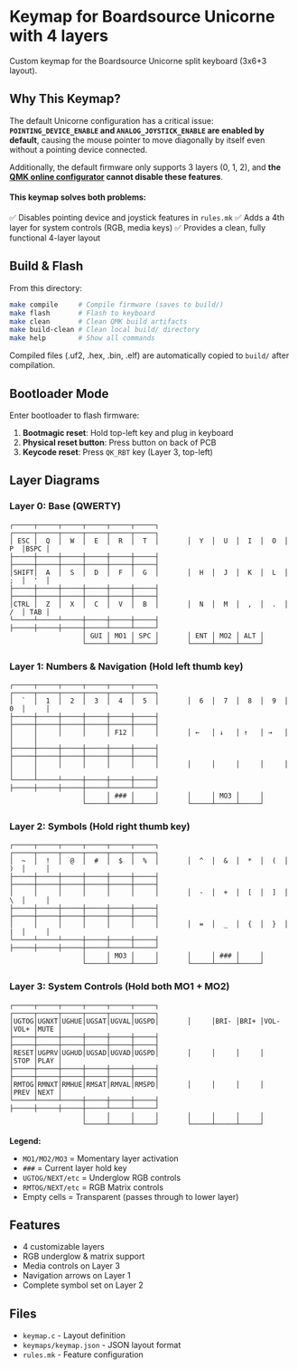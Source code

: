# Keymap for Boardsource Unicorne with 4 layers

Custom keymap for the Boardsource Unicorne split keyboard (3x6+3 layout).

## Why This Keymap?

The default Unicorne configuration has a critical issue: **`POINTING_DEVICE_ENABLE` and `ANALOG_JOYSTICK_ENABLE` are enabled by default**, causing the mouse pointer to move diagonally by itself even without a pointing device connected.

Additionally, the default firmware only supports 3 layers (0, 1, 2), and **the [QMK online configurator](https://config.qmk.fm/#/boardsource/unicorne/LAYOUT_split_3x6_3) cannot disable these features**.

#### This keymap solves both problems:
✅ Disables pointing device and joystick features in `rules.mk`
✅ Adds a 4th layer for system controls (RGB, media keys)
✅ Provides a clean, fully functional 4-layer layout

## Build & Flash

From this directory:

```bash
make compile     # Compile firmware (saves to build/)
make flash       # Flash to keyboard
make clean       # Clean QMK build artifacts
make build-clean # Clean local build/ directory
make help        # Show all commands
```

Compiled files (.uf2, .hex, .bin, .elf) are automatically copied to `build/` after compilation.

## Bootloader Mode

Enter bootloader to flash firmware:
1. **Bootmagic reset**: Hold top-left key and plug in keyboard
2. **Physical reset button**: Press button on back of PCB
3. **Keycode reset**: Press `QK_RBT` key (Layer 3, top-left)

## Layer Diagrams

### Layer 0: Base (QWERTY)
```
┌─────┬─────┬─────┬─────┬─────┬─────┐       ┌─────┬─────┬─────┬─────┬─────┬─────┐
│ ESC │  Q  │  W  │  E  │  R  │  T  │       │  Y  │  U  │  I  │  O  │  P  │BSPC │
├─────┼─────┼─────┼─────┼─────┼─────┤       ├─────┼─────┼─────┼─────┼─────┼─────┤
│SHIFT│  A  │  S  │  D  │  F  │  G  │       │  H  │  J  │  K  │  L  │  ;  │  '  │
├─────┼─────┼─────┼─────┼─────┼─────┤       ├─────┼─────┼─────┼─────┼─────┼─────┤
│CTRL │  Z  │  X  │  C  │  V  │  B  │       │  N  │  M  │  ,  │  .  │  /  │ TAB │
└─────┴─────┴─────┼─────┼─────┼─────┤       ├─────┼─────┼─────┼─────┴─────┴─────┘
                  │ GUI │ MO1 │ SPC │       │ ENT │ MO2 │ ALT │
                  └─────┴─────┴─────┘       └─────┴─────┴─────┘
```

### Layer 1: Numbers & Navigation (Hold left thumb key)
```
┌─────┬─────┬─────┬─────┬─────┬─────┐       ┌─────┬─────┬─────┬─────┬─────┬─────┐
│  `  │  1  │  2  │  3  │  4  │  5  │       │  6  │  7  │  8  │  9  │  0  │     │
├─────┼─────┼─────┼─────┼─────┼─────┤       ├─────┼─────┼─────┼─────┼─────┼─────┤
│     │     │     │     │ F12 │     │       │ ←   │ ↓   │ ↑   │ →   │     │     │
├─────┼─────┼─────┼─────┼─────┼─────┤       ├─────┼─────┼─────┼─────┼─────┼─────┤
│     │     │     │     │     │     │       │     │     │     │     │     │     │
└─────┴─────┴─────┼─────┼─────┼─────┤       ├─────┼─────┼─────┼─────┴─────┴─────┘
                  │     │ ### │     │       │     │ MO3 │     │
                  └─────┴─────┴─────┘       └─────┴─────┴─────┘
```

### Layer 2: Symbols (Hold right thumb key)
```
┌─────┬─────┬─────┬─────┬─────┬─────┐       ┌─────┬─────┬─────┬─────┬─────┬─────┐
│  ~  │  !  │  @  │  #  │  $  │  %  │       │  ^  │  &  │  *  │  (  │  )  │     │
├─────┼─────┼─────┼─────┼─────┼─────┤       ├─────┼─────┼─────┼─────┼─────┼─────┤
│     │     │     │     │     │     │       │  -  │  +  │  [  │  ]  │  \  │     │
├─────┼─────┼─────┼─────┼─────┼─────┤       ├─────┼─────┼─────┼─────┼─────┼─────┤
│     │     │     │     │     │     │       │  =  │  _  │  {  │  }  │  |  │     │
└─────┴─────┴─────┼─────┼─────┼─────┤       ├─────┼─────┼─────┼─────┴─────┴─────┘
                  │     │ MO3 │     │       │     │ ### │     │
                  └─────┴─────┴─────┘       └─────┴─────┴─────┘
```

### Layer 3: System Controls (Hold both MO1 + MO2)
```
┌─────┬─────┬─────┬─────┬─────┬─────┐       ┌─────┬─────┬─────┬─────┬─────┬─────┐
│UGTOG│UGNXT│UGHUE│UGSAT│UGVAL│UGSPD│       │     │BRI- │BRI+ │VOL- │VOL+ │MUTE │
├─────┼─────┼─────┼─────┼─────┼─────┤       ├─────┼─────┼─────┼─────┼─────┼─────┤
│RESET│UGPRV│UGHUD│UGSAD│UGVAD│UGSPD│       │     │     │     │     │STOP │PLAY │
├─────┼─────┼─────┼─────┼─────┼─────┤       ├─────┼─────┼─────┼─────┼─────┼─────┤
│RMTOG│RMNXT│RMHUE│RMSAT│RMVAL│RMSPD│       │     │     │     │     │PREV │NEXT │
└─────┴─────┴─────┼─────┼─────┼─────┤       ├─────┼─────┼─────┼─────┴─────┴─────┘
                  │     │     │     │       │     │     │     │
                  └─────┴─────┴─────┘       └─────┴─────┴─────┘
```

**Legend:**
- `MO1/MO2/MO3` = Momentary layer activation
- `###` = Current layer hold key
- `UGTOG/NEXT/etc` = Underglow RGB controls
- `RMTOG/NEXT/etc` = RGB Matrix controls
- Empty cells = Transparent (passes through to lower layer)

## Features

- 4 customizable layers
- RGB underglow & matrix support
- Media controls on Layer 3
- Navigation arrows on Layer 1
- Complete symbol set on Layer 2

## Files

- `keymap.c` - Layout definition
- `keymaps/keymap.json` - JSON layout format
- `rules.mk` - Feature configuration
